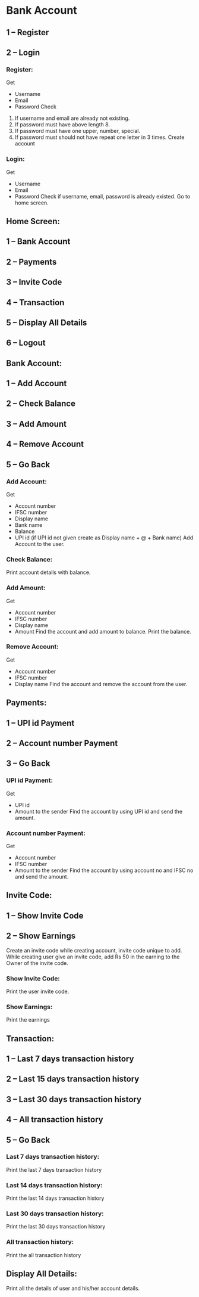 # **Bank Account**
## 1 – Register
## 2 – Login

### Register:
   Get 
   - Username 
   - Email 
   - Password
   Check
   1. If username and email are already not existing.
   2. If password must have above length 8.
   3. If password must have one upper, number, special.
   4. If password must should not have repeat one letter in 3 times.
   Create account
### Login:
   Get 
   - Username 
   - Email 
   - Password
   Check if username, email, password is already existed.
   Go to home screen.

## Home Screen:
## 1 – Bank Account
## 2 – Payments
## 3 – Invite Code
## 4 – Transaction
## 5 – Display All Details
## 6 – Logout

## Bank Account:
## 1 – Add Account
## 2 – Check Balance
## 3 – Add Amount
## 4 – Remove Account
## 5 – Go Back

### Add Account:
   Get 
   - Account number
   - IFSC number
   - Display name
   - Bank name
   - Balance
   - UPI id (if UPI id not given create as Display name + @ + Bank name)
   Add Account to the user.
### Check Balance:
   Print account details with balance.
### Add Amount:
   Get
   - Account number
   - IFSC number
   - Display name
   - Amount
   Find the account and add amount to balance.
   Print the balance.
### Remove Account:
   Get
   - Account number
   - IFSC number
   - Display name
   Find the account and remove the account from the user.


## Payments:
## 1 – UPI id Payment
## 2 – Account number Payment
## 3 – Go Back

### UPI id Payment:
   Get 
   - UPI id
   - Amount to the sender
   Find the account by using UPI id and send the amount.
### Account number Payment:
   Get
   - Account number
   - IFSC number
   - Amount to the sender
   Find the account by using account no and IFSC no and send the amount.


## Invite Code:
## 1 – Show Invite Code
## 2 – Show Earnings
   Create an invite code while creating account, invite code unique to add.
   While creating user give an invite code, add Rs 50 in the earning to the Owner of the invite code.

### Show Invite Code:
   Print the user invite code.
### Show Earnings:
   Print the earnings


## Transaction:
## 1 – Last 7 days transaction history
## 2 – Last 15 days transaction history
## 3 – Last 30 days transaction history
## 4 – All transaction history
## 5 – Go Back

### Last 7 days transaction history:
   Print the last 7 days transaction history
### Last 14 days transaction history:
   Print the last 14 days transaction history
### Last 30 days transaction history:
   Print the last 30 days transaction history
### All transaction history:
   Print the all transaction history


## Display All Details:
   Print all the details of user and his/her account details.
